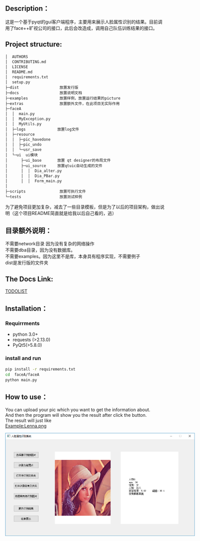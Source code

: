 ## Description：
这是一个基于pyqt的gui客户端程序，主要用来展示人脸属性识别的结果。目前调用了face++旷视公司的接口，此后会改造成，调用自己队伍训练结果的接口。

## Project structure:
``` proj structure
│  AUTHORS  
│  CONTRIBUTING.md  
│  LICENSE  
│  README.md
│  requirements.txt  
│  setup.py
├─dist                  放置发行版  
├─docs                  放置说明文档   
├─examples              放置样例，放置运行结果的picture  
├─extras                放置额外文件，在此项目无实际作用  
├─faceA  
│  │  main.py  
│  │  MyException.py  
│  │  MyUtils.py  
│  ├─logs              放置log文件  
│  ├─resource  
│  │  ├─pic_havedone  
│  │  ├─pic_undo  
│  │  └─usr_save  
│  └─ui  ui模块  
│      ├─ui_base       放置 qt designer的布局文件  
│      ├─ui_source     放置qtuic自动生成的文件  
│      │  │  Dia_alter.py  
│      │  │  Dia_PBar.py  
│      │  │  Form_main.py  
│
├─scripts               放置可执行文件  
└─tests                 放置测试样例  

```

  为了避免项目更加复杂，减去了一些目录模板，但是为了以后的项目架构，做出说明（这个项目README简直就是给我以后自己看的，逃）

## 目录额外说明：
不需要network目录 因为没有复杂的网络操作  
不需要dba目录，因为没有数据库。  
不需要examples。因为这里不是库，本身具有程序实现，不需要例子   
dist是发行版的文件夹  
  
    
    
## The Docs Link:
[TODOLIST](https://github.com/ThomasRaymond/faceA/blob/master/docs/todolist)
  
    
    
## Installation：
### Requirrments
* python 3.0+
* requests (>2.13.0)
* PyQt5(>5.8.0)
  
  
### install and run
```bash
pip install -r requirements.txt
cd  faceA/faceA
python main.py  
```
  
  
## How to use：
You can upload your pic which you want to get the information about.  
And then the program will show you the result after click the button.    
The result will just like  
[Example:Lenna.png](https://github.com/ThomasRaymond/faceA/blob/master/docs/testpic.png)

<p align='center'>
<img src='docs/testpic.png' title='Face Attributes Recognition example' style='max-width:600px'></img>
</p>

